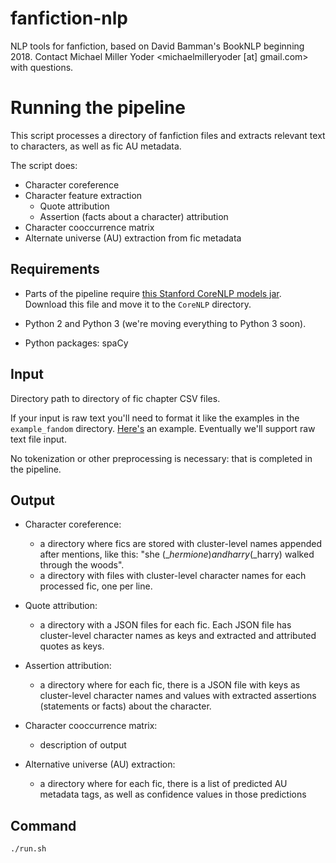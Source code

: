 # fanfiction-nlp
NLP tools for fanfiction, based on David Bamman's BookNLP beginning 2018. Contact Michael Miller Yoder <michaelmilleryoder [at] gmail.com> with questions.

# Running the pipeline
This script processes a directory of fanfiction files and extracts
 relevant text to characters, as well as fic AU metadata.
 
The script does:
* Character coreference
* Character feature extraction
	* Quote attribution
	* Assertion (facts about a character) attribution
* Character cooccurrence matrix
* Alternate universe (AU) extraction from fic metadata

## Requirements
* Parts of the pipeline require [this Stanford CoreNLP models jar](http://nlp.stanford.edu/software/stanford-corenlp-models-current.jar). Download this file and move it to the `CoreNLP` directory.

* Python 2 and Python 3 (we're moving everything to Python 3 soon).

* Python packages: spaCy

## Input 
Directory path to directory of fic chapter CSV files. 

If your input is raw text you'll need to format it like the examples in the `example_fandom` directory. [Here's](https://github.com/michaelmilleryoder/fanfiction-nlp/blob/master/example_fandom/10118594_0004.csv) an example. Eventually we'll support raw text file input.

No tokenization or other preprocessing is necessary: that is completed in the pipeline.

## Output 
* Character coreference: 
	* a directory where fics are stored with cluster-level names appended after mentions, like this: "she ($\_hermione) and harry ($\_harry) walked through the woods".
	* a directory with files with cluster-level character names for each processed fic, one per line.

* Quote attribution: 
	* a directory with a JSON files for each fic. Each JSON file has cluster-level character names as keys and extracted and attributed quotes as keys.

* Assertion attribution: 
	* a directory where for each fic, there is a JSON file with keys as cluster-level character names and values with extracted assertions (statements or facts) about the character.

* Character cooccurrence matrix: 
	* description of output

* Alternative universe (AU) extraction:
	* a directory where for each fic, there is a list of predicted AU metadata tags, as well as confidence values in those predictions

## Command
`./run.sh`

<!---
`./run.sh <input_dir_path>`

`<collection_name>` of fics to be processed will be extracted from the directory name of the `<input_dir_path>`.

Output is automatically stored in `output/<collection_name>`.
--->

